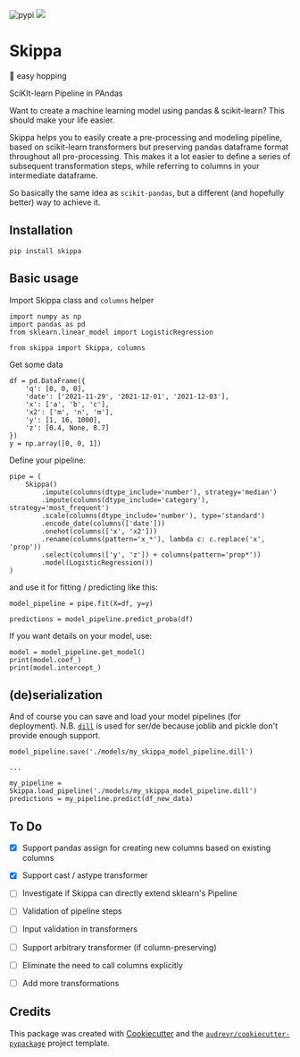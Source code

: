 ![pypi](https://img.shields.io/pypi/v/skippa)
![](https://img.shields.io/pypi/pyversions/skippa)


# Skippa 
:kangaroo: easy hopping

SciKIt-learn Pipeline in PAndas

Want to create a machine learning model using pandas & scikit-learn? This should make your life easier.

Skippa helps you to easily create a pre-processing and modeling pipeline, based on scikit-learn transformers but preserving pandas dataframe format throughout all pre-processing. This makes it a lot easier to define a series of subsequent transformation steps, while referring to columns in your intermediate dataframe.

So basically the same idea as `scikit-pandas`, but a different (and hopefully better) way to achieve it.

## Installation
```
pip install skippa
```

## Basic usage

Import Skippa class and `columns` helper
```
import numpy as np
import pandas as pd
from sklearn.linear_model import LogisticRegression

from skippa import Skippa, columns
```

Get some data
```
df = pd.DataFrame({
    'q': [0, 0, 0],
    'date': ['2021-11-29', '2021-12-01', '2021-12-03'],
    'x': ['a', 'b', 'c'],
    'x2': ['m', 'n', 'm'],
    'y': [1, 16, 1000],
    'z': [0.4, None, 8.7]
})
y = np.array([0, 0, 1])
```

Define your pipeline:
```
pipe = (
    Skippa()
        .impute(columns(dtype_include='number'), strategy='median')
        .impute(columns(dtype_include='category'), strategy='most_frequent')
        .scale(columns(dtype_include='number'), type='standard')
        .encode_date(columns(['date']))
        .onehot(columns(['x', 'x2']))
        .rename(columns(pattern='x_*'), lambda c: c.replace('x', 'prop'))
        .select(columns(['y', 'z']) + columns(pattern='prop*'))
        .model(LogisticRegression())
)
```

and use it for fitting / predicting like this:
```
model_pipeline = pipe.fit(X=df, y=y)

predictions = model_pipeline.predict_proba(df)
```

If you want details on your model, use:
```
model = model_pipeline.get_model()
print(model.coef_)
print(model.intercept_)
```

## (de)serialization
And of course you can save and load your model pipelines (for deployment).
N.B. [`dill`](https://pypi.org/project/dill/) is used for ser/de because joblib and pickle don't provide enough support.
```
model_pipeline.save('./models/my_skippa_model_pipeline.dill')

...

my_pipeline = Skippa.load_pipeline('./models/my_skippa_model_pipeline.dill')
predictions = my_pipeline.predict(df_new_data)
```

## To Do
- [x] Support pandas assign for creating new columns based on existing columns
- [x] Support cast / astype transformer
- [ ] Investigate if Skippa can directly extend sklearn's Pipeline
- [ ] Validation of pipeline steps
- [ ] Input validation in transformers
- [ ] Support arbitrary transformer (if column-preserving)
- [ ] Eliminate the need to call columns explicitly
- [ ] Add more transformations


## Credits

This package was created with [Cookiecutter](https://github.com/audreyr/cookiecutter) and the [`audreyr/cookiecutter-pypackage`](https://github.com/audreyr/cookiecutter-pypackage) project template.
